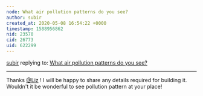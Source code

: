 ```yaml
---
node: What air pollution patterns do you see?
author: subir
created_at: 2020-05-08 16:54:22 +0000
timestamp: 1588956862
nid: 23570
cid: 26773
uid: 622299
---
```




[subir](../profile/subir) replying to: [What air pollution patterns do you see?](../notes/subir/05-07-2020/what-air-pollution-patterns-do-you-see)

----
Thanks [@Liz](/profile/Liz) ! I will be happy to share any details required for building it. Wouldn't it be wonderful to see pollution pattern at your place!